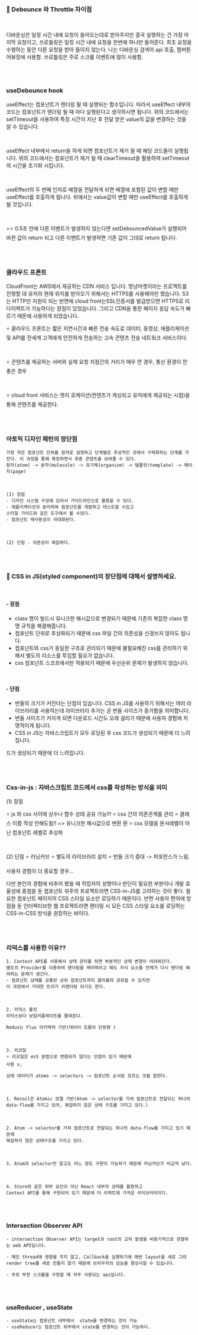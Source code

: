 ### 🐬 Debounce 와 Throttle 차이점

<br>

디바운싱은 일정 시간 내에 요청이 들어오는대로 받아주지만 결국 실행하는 건 가장 마지막 요청이고, 쓰로틀링은 일정 시간 내에 요청을 한번에 하나만 들어준다. 최초 요청을 수행하는 동안 다른 요청을 받아 들이지 않는다.
나는 디바운싱 검색어 api 호출, 찜버튼 어뷰징에 사용함.
쓰로틀링은 주로 스크롤 이벤트에 많이 사용함.

<br><br>

### useDebounce hook

useEffect는 컴포넌트가 렌더링 될 때 실행되는 함수입니다. 따라서 useEffect 내부의 코드는 컴포넌트가 렌더링 될 때 마다 실행된다고 생각하시면 됩니다. 위의 코드에서는 setTimeout을 사용하여 특정 시간이 지난 후 전달 받은 value의 값을 변경하는 것을 알 수 있습니다.

<br>

useEffect 내부에서 return을 하게 되면 컴포넌트가 제거 될 때 해당 코드들이 실행됩니다. 위의 코드에서는 컴포넌트가 제거 될 때 clearTimeout을 활용하여 setTimeout의 시간을 초기화 시킵니다.

<br>

useEffect의 두 번째 인자로 배열을 전달하게 되면 배열에 포함된 값이 변할 때만 useEffect를 호출하게 됩니다. 위에서는 value값이 변할 때만 useEffect를 호출하게 될 것입니다.

<br>

⭐⭐ 0.5초 안에 다른 이벤트가 발생하지 않는다면 setDebouncedValue가 실행되어 바뀐 값이 return 되고 다른 이벤트가 발생하면 기존 값이 그대로 return 됩니다.

<br><br>

### 클라우드 프론트

CloudFront는 AWS에서 제공하는 CDN 서비스 입니다. 멍냥마켓이라는 프로젝트를 진행할 대 유저의 현재 위치를 받아오기 위해서는 HTTPS를 사용해야만 했습니다. S3는 HTTP만 지원이 되는 반면에 cloud front는SSL인증서를 발급받으면 HTTPS로 리다이렉트가 가능하다는 장점이 있었습니다. 그리고 CDN을 통한 페이지 응답 속도가 빠르기 때문에 사용하게 되었습니다.

⭐ 클라우드 프론트는 짧은 지연시간과 빠른 전송 속도로
데이터, 동영상, 애플리케이션 및 API를
전세계 고객에게 안전하게 전송하는
고속 콘텐츠 전송 네트워크 서비스이다.

<br>

⭐ 콘텐츠를 제공하는 서버와
실제 요청 지점간의 거리가 매우 먼 경우,
통신 환경이 안 좋은 경우

<br>

⭐ cloud front 서비스는
엣지 로케이션(컨텐츠가 캐싱되고 유저에게 제공되는 시점)을 통해 콘텐츠를 제공한다.

<br><br>

### 아토믹 디자인 패턴의 장단점

    가장 작은 컴포넌트 단위를 원자로 설정하고 단계별로 추상적인 것에서 구체화하는 단계를 가진다. 이 과정을 통해 확장하면서 최종 콘텐츠를 보여줄 수 있다.
    원자(atom) -> 분자(molecule) -> 유기체(organism) -> 템플릿(template) -> 페이지(page)

<br>

    (1) 장점
    - 디자인 시스템 구성에 있어서 가이드라인으로 활용할 수 있다.
    - 애플리케이션과 분리하여 컴포넌트를 개발하고 테스트할 수있고
    스타일 가이드와 같은 도구에서 볼 수있다.
    - 컴포넌트 재사용성이 극대화된다.

<br>

    (2) 단점 - 의존성이 복잡하다.

<br><br>

### 🐬 CSS in JS(styled component)의 장단점에 대해서 설명하세요.

<br>

#### - 장점

- class 명이 빌드시 유니크한 해시값으로 변경되기 때문에 기존의 복잡한 class 명명 규칙을 해결해줍니다.
- 컴포넌트 단위로 추상화되기 때문에 css 파일 간의 의존성을 신경쓰지 않아도 됩니다.
- 컴포넌트와 css가 동일한 구조로 관리되기 때문에 불필요해진 css를 관리하기 위해서 별도의 리소스를 투입할 필요가 없습니다.
- css 컴포넌트 스코프에서만 적용되기 때문에 우선순위 문제가 발생하지 않습니다.

<br>

#### - 단점

- 번들의 크기가 커진다는 단점이 있습니다. CSS in JS를 사용하기 위해서는 여러 라이브러리를 사용하는데 라이브러리 추가는 곧 번들 사이즈가 증가함을 의미합니다.
- 번들 사이즈가 커지게 되면 다운로드 시간도 오래 걸리기 때문에 사용자 경험에 치명적이게 됩니다.
- CSS in JS는 자바스크립트가 모두 로딩된 후 css 코드가 생성되기 때문에 더 느려집니다.

드가 생성되기 때문에 더 느려집니다.

<br><br>

### Css-in-js : 자바스크립트 코드에서 css를 작성하는 방식을 의미

(1) 장점

⭐ js 와 css 사이에 상수나 함수 상태 공유 가능!!!
⭐ css 간의 의존관계를 관리
⭐ 클래스 이름 작성 안해도됨!! => 유니크한 해시값으로 변환
환
⭐ css 모델을 문서레벨이 아닌 컴포넌트 레벨로 추상화

<br>

(2) 단점
⭐ 러닝커브
⭐ 별도의 라이브러리 설치
⭐ 번들 크기 증대 -> 퍼포먼스가 느림.

사용자 경험이 더 중요할 경우…

다만 본인의 경험에 비추어 봤을 때 작업자의 성향이나 판단이 필요한 부분이나 개발 효율성에 중점을 둔 컴포넌트 위주의 프로젝트라면 CSS-in-JS를 고려하는 것이 좋다. 필요한 컴포넌트 페이지의 CSS 스타일 요소만 로딩하기 때문이다. 반면 사용자 편의에 방점을 둔 인터렉티브한 웹 프로젝트라면 랜더링 시 모든 CSS 스타일 요소를 로딩하는 CSS-in-CSS 방식을 권장하는 바이다.

<br><br>

### 리덕스를 사용한 이유??

    1. Context API를 사용해서 상태 관리를 하면 부분적인 상태 변경이 어려워진다.
    별도의 Provider를 이용하여 렌더링을 제어하려고 해도 자식 요소들 전체가 다시 렌더링 해야하는 문제가 생긴다.
    - 컴포넌트 상태를 공통된 상위 컴포넌트까지 끌어올려 공유할 수 있지만
    이 과정에서 거대한 트리가 리렌더링 되기도 한다.

<br>

    2. 리덕스 툴킷
    리덕스보다 보일러플레이트를 줄여준다.

    Redux는 Flux 아키텍처 기반(데이터 흐름이 단방향 )

<br>

    3. 리코일
    ⭐ 리코일은 es5 문법으로 변환되지 않다는 단점이 있기 때문에
    사용 x,

    상태 데이터가 atoms -> selectors -> 컴포넌트 순서로 흐르는 것을 말한다.

<br>

    1. Recoil은 Atomic 모델 기반(Atom -> selector를 거쳐 컴포넌트로 전달되는 하나의 data-flow를 가지고 있어, 복잡하지 않은 상태 구조를 가지고 있다.)

<br>

    2. Atom -> selector를 거쳐 컴포넌트로 전달되는 하나의 data-flow를 가지고 있기 때문에
    복잡하지 않은 상태구조를 가지고 있다.

<br>

    3. Atom과 selector만 알고도 어느 정도 구현이 가능하기 때문에 러닝커브가 비교적 낮다.

<br>

    4. Store와 같은 외부 요인이 아닌 React 내부의 상태를 활용하고
    Context API를 통해 구현되어 있기 때문에 더 리액트에 가까운 라이브러리이다.

<br><br>

### Intersection Observer API

    - intersection Observer API는 target과 root의 교차 발생을 비동기적으로 관찰하는 web API입니다.

    - 메인 thread에 영향을 주지 않고, Callback을 실행하기에 매번 layout을 새로 그려 render tree를 새로 만들지 않기 때문에 브라우저의 성능을 향상시킬 수 있습니다.

    - 주로 무한 스크롤을 구현할 때 자주 사용되는 api입니다.

<br><br>

### useReducer , useState

    - useState는 컴포넌트 내부에서  state를 변경하는 것이 가능
    - useReducer는 컴포넌트 외부에서 state를 변경하는 것이 가능하다.

<br><br>
